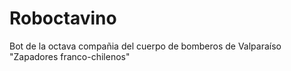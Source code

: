 # Roboctavino
Bot de la octava compañia del cuerpo de bomberos de Valparaíso "Zapadores franco-chilenos"
